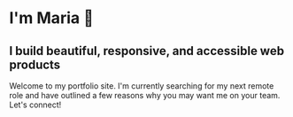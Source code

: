 # I'm Maria <span role="img" aria-label="waving hand">👋</span>
## I build beautiful, responsive, and accessible web products
Welcome to my portfolio site. I'm currently searching for my next remote role and have outlined a few reasons why you may want me on your team. Let's connect!
